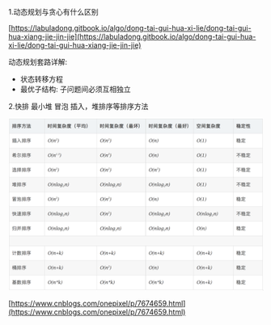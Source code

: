 1.动态规划与贪心有什么区别

[https://labuladong.gitbook.io/algo/dong-tai-gui-hua-xi-lie/dong-tai-gui-hua-xiang-jie-jin-jie](https://labuladong.gitbook.io/algo/dong-tai-gui-hua-xi-lie/dong-tai-gui-hua-xiang-jie-jin-jie)

动态规划套路详解:
- 状态转移方程
- 最优子结构: 子问题间必须互相独立


2.快排 最小堆 冒泡 插入，堆排序等排序方法

![sort](sort.png)

[https://www.cnblogs.com/onepixel/p/7674659.html](https://www.cnblogs.com/onepixel/p/7674659.html)